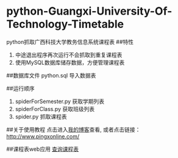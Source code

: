 # python-Guangxi-University-Of-Technology-Timetable
python抓取广西科技大学教务信息系统课程表
##特性
1. 中途退出程序再次运行不会抓取到重复课程表
2.	使用MySQL数据库储存数据，方便管理课程表

##数据库文件
python.sql
导入数据表

##运行顺序
1. spiderForSemester.py 获取学期列表
2. spiderForClass.py 获取班级列表
3. spider.py 抓取课程表

##关于使用教程
点击进入[我的博客](http://qq597914752.gotoip1.com/)查看, 或者点击链接：http://www.pingxonline.com/

##课程表web应用
[查询课程表](http://qq597914752.gotoip1.com/app/timetable/)
